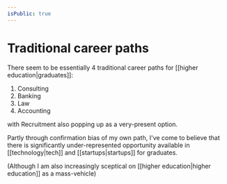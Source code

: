 ```yaml
---
isPublic: true
---
```


# Traditional career paths

There seem to be essentially 4 traditional career paths for [[higher education|graduates]]:

1. Consulting
2. Banking
3. Law
4. Accounting

with Recruitment also popping up as a very-present option.

Partly through confirmation bias of my own path, I've come to believe that there is significantly under-represented opportunity available in [[technology|tech]] and [[startups|startups]] for graduates.

(Although I am also increasingly sceptical on [[higher education|higher education]] as a mass-vehicle)